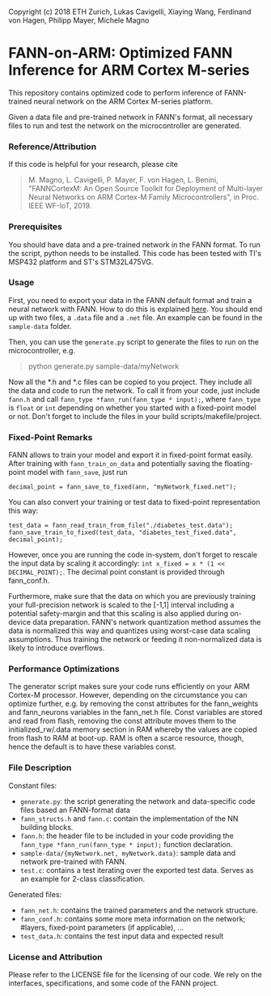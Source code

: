 ﻿﻿﻿﻿﻿﻿﻿﻿﻿﻿﻿﻿﻿﻿﻿﻿﻿﻿﻿﻿﻿Copyright (c) 2018 ETH Zurich, Lukas Cavigelli, Xiaying Wang, Ferdinand von Hagen, Philipp Mayer, Michele Magno# FANN-on-ARM: Optimized FANN Inference for ARM Cortex M-seriesThis repository contains optimized code to perform inference of FANN-trained neural network on the ARM Cortex M-series platform.  Given a data file and pre-trained network in FANN's format, all necessary files to run and test the network on the microcontroller are generated. ### Reference/AttributionIf this code is helpful for your research, please cite > M. Magno, L. Cavigelli, P. Mayer, F. von Hagen, L. Benini, "FANNCortexM: An Open Source Toolkit for Deployment of Multi-layer Neural Networks on ARM Cortex-M Family Microcontrollers", in Proc. IEEE WF-IoT, 2019.### PrerequisitesYou should have data and a pre-trained network in the FANN format. To run the script, python needs to be installed. This code has been tested with TI's MSP432 platform and ST's STM32L475VG.### UsageFirst, you need to export your data in the FANN default formatand train a neural network with FANN. How to do this is explained [here](http://leenissen.dk/fann/html/files2/gettingstarted-txt.html).You should end up with two files, a `.data` file and a `.net` file. An example can be found in the `sample-data` folder.Then, you can use the `generate.py` script to generate the files to run on the microcontroller, e.g. > python generate.py sample-data/myNetworkNow all the *.h and *.c files can be copied to you project. They include all the data and code to run the network. To call it from your code, just include `fann.h` and call `fann_type *fann_run(fann_type * input);`, where`fann_type` is `float` or `int` depending on whether you startedwith a fixed-point model or not. Don't forget to include the files in your build scripts/makefile/project.### Fixed-Point RemarksFANN allows to train your model and export it in fixed-point format easily. After training with `fann_train_on_data` and potentially saving the floating-point model with `fann_save`, just run```decimal_point = fann_save_to_fixed(ann, "myNetwork_fixed.net");```You can also convert your training or test data to fixed-point representation this way: ```test_data = fann_read_train_from_file("./diabetes_test.data");fann_save_train_to_fixed(test_data, "diabetes_test_fixed.data", decimal_point);```However, once you are running the code in-system, don't forget to rescale the inputdata by scaling it accordingly: `int x_fixed = x * (1 << DECIMAL_POINT);`. The decimal point constant is provided through fann\_conf.h. Furthermore, make sure that the data on which you are previously training your full-precision network is scaled to the [-1,1] interval including a potential safety-margin and that this scaling is also applied during on-device data preparation. FANN's network quantization method assumes the data is normalized this way and quantizes using worst-case data scaling assumptions. Thus training the network or feeding it non-normalized data is likely to introduce overflows. ### Performance OptimizationsThe generator script makes sure your code runs efficiently on your ARM Cortex-M processor. However, depending on the circumstance you can optimize further, e.g. by removing the const attributes for the fann\_weights and fann\_neurons variables in the fann\_net.h file. Const variables are stored and read from flash, removing the const attribute moves them to the initialized\_rw/.data memory section in RAM whereby the values are copied from flash to RAM at boot-up. RAM is often a scarce resource, though, hence the default is to have these variables const. ### File DescriptionConstant files:- `generate.py`: the script generating the network and data-specific code files based an FANN-format data- `fann_structs.h` and `fann.c`: contain the implementation of the NN building blocks.- `fann.h`: the header file to be included in your code providing the `fann_type *fann_run(fann_type * input);` function declaration. - `sample-data/{myNetwork.net, myNetwork.data}`: sample data and network pre-trained with FANN. - `test.c`: contains a test iterating over the exported test data. Serves as an example for 2-class classification. Generated files:- `fann_net.h`: contains the trained parameters and the network structure. - `fann_conf.h`: contains some more meta information on the network; #layers, fixed-point parameters (if applicable), ...- `test_data.h`: contains the test input data and expected result### License and AttributionPlease refer to the LICENSE file for the licensing of our code. We rely on the interfaces, specifications, and some code of the FANN project. 